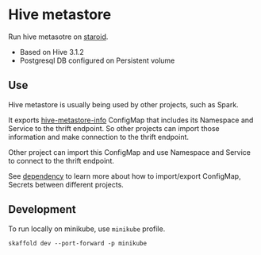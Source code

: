 # Hive metastore

Run hive metasotre on [staroid](https://staroid.com).

 - Based on Hive 3.1.2
 - Postgresql DB configured on Persistent volume

## Use

Hive metastore is usually being used by other projects, such as Spark.

It exports [hive-metastore-info](https://github.com/open-datastudio/hive-metastore/blob/master/k8s-hive.yaml) ConfigMap that includes its Namespace and Service to the thrift endpoint. So other projects can import those information and make connection to the thrift endpoint.

Other project can import this ConfigMap and use Namespace and Service to connect to the thrift endpoint.

See [dependency](https://docs.staroid.com/project/dependency.html#dependency) to learn more about how to import/export ConfigMap, Secrets between different projects.


## Development

To run locally on minikube, use `minikube` profile.

```
skaffold dev --port-forward -p minikube
```
